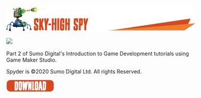 ![](/.github/images/sky_high_spy_title.png)

![](/.github/images/SkyHighSpy.gif)


Part 2 of Sumo Digital's Introduction to Game Development tutorials using Game Maker Studio.

Spyder is ©2020 Sumo Digital Ltd. All rights Reserved.

[![](/.github/images/download.png)](https://github.com/sumo-digital-academy/game-maker-studio/archive/refs/heads/SkyHighSpy.zip)
